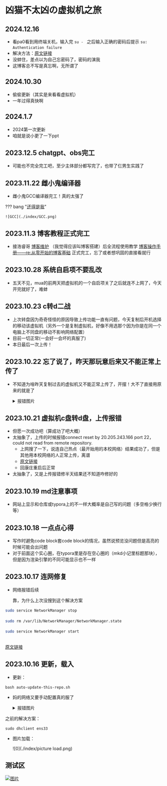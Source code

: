 # 凶猫不太凶の虚拟机之旅

## 2024.12.16

- 看pa0看到用终端关机，输入完 `su - ` 之后输入正确的密码后提示 `su: Authentication failure`
- 解决方法：[原文链接](https://blog.csdn.net/m0_52883102/article/details/136859332)
- 没蚌住，差点以为自己忘密码了，密码的演我
- 这博客总不写是真忘啊，无所谓了

## 2024.10.30

- 偷偷更新（其实是来看看虚拟机）
- 一年过得真快啊

## 2024.1.7

- 2024第一次更新
- 咱就是说小更了一下ppt

## 2023.12.5 chatgpt、obs完工

- 可能也不完全完工吧，至少主体部分都写完了，也带了仨男生实践了

## 2023.11.22 雌小鬼编译器

- 雌小鬼GCC编译器完工！真的太强了

??? bang "[还得是我](https://github.com/Bill-Haku/kawaii-gcc/tree/main)"

    ![GCC](./index/GCC.png)

## 2023.11.3 博客教程正式完工

- 接浩睿哥 [博客维护](https://cs.haohaha.cn/greenhand/Blog_Maintainance_CW/Blog_Maintenance-Content_Workers/) （我觉得应该叫博客搭建）后全流程使用教学 [博客操作手册——re:从零开始的博客基础](https://xmbtx.github.io/xmbtx-blog/blog/blog/) 正式完工，忘了或者想巩固的直接看就行

## 2023.10.28 系统自启项不要乱改

- 五天不见，mua的前两天把虚拟机的一个自启项关了之后就连不上网了，今天开完就好了，难蚌

## 2023.10.23 c转d二战

- 上次转盘因为奇奇怪怪的原因导致上传功能一直有问题，今天复制后开机选择的移动该虚拟机（另外一个是复制虚拟机，好像不用选那个因为你是在同一个电脑上不同盘的移动不影响网络配置）
- 目前一切正常(一会好一会坏的真服了)
- 本日最后一次上传！

## 2023.10.22 忘了说了，昨天那玩意后来又不能正常上传了

- 不知道为啥昨天复制过去的虚拟机又不能正常上传了，开摆！大不了直接用原来的就是了

  <details>
       <summary>报错图片</summary>
       <p>
           <a href="https://xmbtx.github.io/xmbtx-blog/index/uploadE.png"><img src="index/uploadE.png"></a>
       </p>
   </details>

## 2023.10.21 虚拟机c盘转d盘，上传报错

- 但愿一次成功吧（算成功了吧大概）
- 太抽象了，上传的时候报错connect reset by 20.205.243.166 port 22，could not read from remote repository.
  - 上网搜了一下，说连自己热点（最开始用的本校网络）结果成功了，但是其他用本校网络的人正常上传，离谱
  - [原文链接](https://blog.csdn.net/Wrysmile0308/article/details/128801870?spm=1001.2101.3001.6650.1&utm_medium=distribute.pc_relevant.none-task-blog-2%7Edefault%7EBlogCommendFromBaidu%7ERate-1-128801870-blog-125123963.235%5Ev38%5Epc_relevant_sort_base2&depth_1-utm_source=distribute.pc_relevant.none-task-blog-2%7Edefault%7EBlogCommendFromBaidu%7ERate-1-128801870-blog-125123963.235%5Ev38%5Epc_relevant_sort_base2&utm_relevant_index=2)
  - 回康庄重启后正常
- 太抽象了，又是上传报错修半天结果还不知道咋修好的

## 2023.10.19 md注意事项

- 网站上显示和仓库或typora上的不一样大概率是自己写的问题（多空格少换行等）

## 2023.10.18 一点点心得

- 写作时避免code block套code block的情况，虽然说预览没问题但是高亮的时候可能会出问题
- 对于前面这个实心圈，在typora里是存在空心圈的（mkd小记里标题那块），但是因为渲染引擎的不同可能显示也不一样

## 2023.10.17 连网修复

- 网络报错后续

  靠，为什么上次没搜到这个解决方案
  
```bash  
sudo service NetworkManager stop
  
sudo rm /var/lib/NetworkManager/NetworkManager.state
  
sudo service NetworkManager start
  
```

[原文链接](https://blog.csdn.net/weixin_44126988/article/details/128581200)

## 2023.10.16 更新，载入

   - 更新：

```
bash auto-update-this-repo.sh
```

   - 妈的网络又要手动配置真的服了

     <details>
         <summary>报错图片</summary>
         <p>
             <img src="index/networkW1.png"/></a>
             <img src="index/networkW2.png"/></a>
         </p>
     </details>

之前的解决方案：

``` 
sudo dhclient ens33
```

- 图片加载：

  ![0](./index/picture load.png)







## 测试区

<!DOCTYPE html>
<html>
<head>
  <style>
    /* CSS 样式用于模态框 */
    .modal {
      display: none;
      position: fixed;
      z-index: 1;
      padding-top: 100px;
      left: 0;
      top: 0;
      width: 100%;
      height: 100%;
      overflow: auto;
      background-color: rgba(0,0,0,0.9);
    }

    /* CSS 样式用于关闭按钮 */
    .close {
      color: #fff;
      float: right;
      font-size: 30px;
      font-weight: bold;
      padding: 10px;
    }
    
    /* CSS 样式用于图片 */
    #modal-image {
      display: block;
      margin: 0 auto;
      max-width: 80%;
      max-height: 80%;
    }
  </style>
</head>
<body>

<!-- 图片链接，点击时触发JavaScript函数 -->
<a href="javascript:void(0);" onclick="openImageModal()">
  <img src="index/networkW1.png" alt="图片">
</a>

<!-- 模态框 -->
<div id="image-modal" class="modal">
  <span class="close" onclick="closeImageModal()">&times;</span>
  <img src="index/networkW1.png" id="modal-image">
</div>

<script>
function openImageModal() {
  var modal = document.getElementById("image-modal");
  var modalImage = document.getElementById("modal-image");
  modal.style.display = "block";
  modalImage.src = "index/networkW1.png";
}

function closeImageModal() {
  var modal = document.getElementById("image-modal");
  modal.style.display = "none";
}
</script>

</body>
</html>
